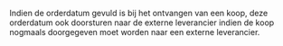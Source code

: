 Indien de orderdatum gevuld is bij het ontvangen van een koop, deze orderdatum ook doorsturen naar de externe leverancier indien de koop nogmaals doorgegeven moet worden naar een externe leverancier.